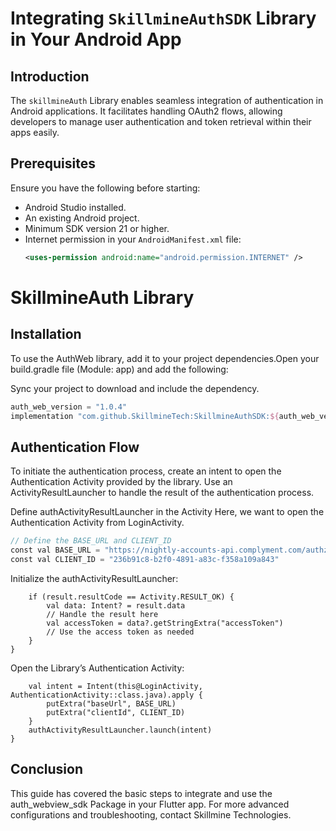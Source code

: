 # Integrating `SkillmineAuthSDK` Library in Your Android App

## Introduction

The `skillmineAuth` Library enables seamless integration of authentication in Android applications. It facilitates handling OAuth2 flows, allowing developers to manage user authentication and token retrieval within their apps easily.

## Prerequisites

Ensure you have the following before starting:

- Android Studio installed.
- An existing Android project.
- Minimum SDK version 21 or higher.
- Internet permission in your `AndroidManifest.xml` file:
  ```xml
  <uses-permission android:name="android.permission.INTERNET" />

# SkillmineAuth Library

## Installation
To use the AuthWeb library, add it to your project dependencies.Open your build.gradle file (Module: app) and add the following:

Sync your project to download and include the dependency.

```gradle
auth_web_version = "1.0.4"
implementation "com.github.SkillmineTech:SkillmineAuthSDK:${auth_web_version}

```

## Authentication Flow
To initiate the authentication process, create an intent to open the Authentication Activity provided by the library. Use an ActivityResultLauncher to handle the result of the authentication process.

Define authActivityResultLauncher in the Activity
Here, we want to open the Authentication Activity from LoginActivity.

```gradle
// Define the BASE_URL and CLIENT_ID
const val BASE_URL = "https://nightly-accounts-api.complyment.com/authz-srv/authz"
const val CLIENT_ID = "236b91c8-b2f0-4891-a83c-f358a109a843"
```
Initialize the authActivityResultLauncher:

```val authActivityResultLauncher = registerForActivityResult(ActivityResultContracts.StartActivityForResult()) { result ->
    if (result.resultCode == Activity.RESULT_OK) {
        val data: Intent? = result.data
        // Handle the result here
        val accessToken = data?.getStringExtra("accessToken")
        // Use the access token as needed
    }
}
```
Open the Library’s Authentication Activity:
```loginButton.setOnClickListener {
    val intent = Intent(this@LoginActivity, AuthenticationActivity::class.java).apply {
        putExtra("baseUrl", BASE_URL)
        putExtra("clientId", CLIENT_ID)
    }
    authActivityResultLauncher.launch(intent)
}
```
## Conclusion
This guide has covered the basic steps to integrate and use the auth_webview_sdk Package in your Flutter app. For more advanced configurations and troubleshooting, contact Skillmine Technologies.
